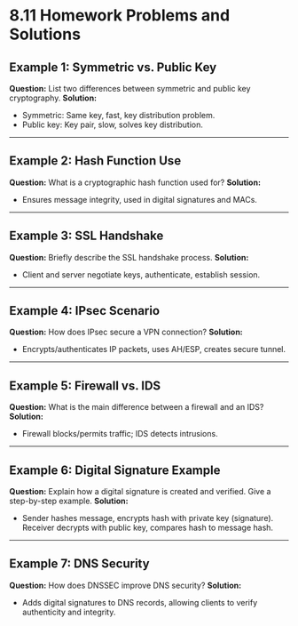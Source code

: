 # 8.11 Homework Problems and Solutions

## Example 1: Symmetric vs. Public Key
**Question:**
List two differences between symmetric and public key cryptography.
**Solution:**
- Symmetric: Same key, fast, key distribution problem.
- Public key: Key pair, slow, solves key distribution.

---

## Example 2: Hash Function Use
**Question:**
What is a cryptographic hash function used for?
**Solution:**
- Ensures message integrity, used in digital signatures and MACs.

---

## Example 3: SSL Handshake
**Question:**
Briefly describe the SSL handshake process.
**Solution:**
- Client and server negotiate keys, authenticate, establish session.

---

## Example 4: IPsec Scenario
**Question:**
How does IPsec secure a VPN connection?
**Solution:**
- Encrypts/authenticates IP packets, uses AH/ESP, creates secure tunnel.

---

## Example 5: Firewall vs. IDS
**Question:**
What is the main difference between a firewall and an IDS?
**Solution:**
- Firewall blocks/permits traffic; IDS detects intrusions.

---

## Example 6: Digital Signature Example
**Question:**
Explain how a digital signature is created and verified. Give a step-by-step example.
**Solution:**
- Sender hashes message, encrypts hash with private key (signature). Receiver decrypts with public key, compares hash to message hash.

---

## Example 7: DNS Security
**Question:**
How does DNSSEC improve DNS security?
**Solution:**
- Adds digital signatures to DNS records, allowing clients to verify authenticity and integrity. 